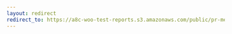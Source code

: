 ```yaml
---
layout: redirect
redirect_to: https://a8c-woo-test-reports.s3.amazonaws.com/public/pr-merge/43435/e2e/index.html
---
```

